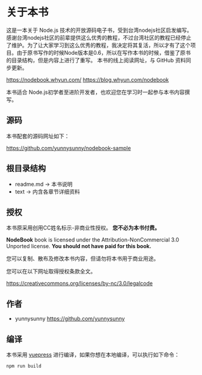 # 关于本书

这是一本关于 Node.js 技术的开放源码电子书，受到台湾nodejs社区启发编写。感谢台湾nodejs社区的前辈提供这么优秀的教程，不过台湾社区的教程已经停止了维护。为了让大家学习到这么优秀的教程，我决定将其复活，所以才有了这个项目。由于原书写作的时候Node版本是0.6，所以在写作本书的时候，借鉴了原书的目录结构，但是内容上进行了重写。
本书的线上阅读网址，与 GitHub 资料同步更新。

<https://nodebook.whyun.com/> <https://blog.whyun.com/nodebook>

本书适合 Node.js初学者至进阶开发者，也欢迎您在学习时一起参与本书内容撰写。

## 源码

本书配套的源码网址如下：

<https://github.com/yunnysunny/nodebook-sample>

## 根目录结构

- readme.md -&gt; 本书说明
- text -&gt; 内含各章节详细资料

## 授权

本书原采用创用CC姓名标示-非商业性授权。
**您不必为本书付费。**

**NodeBook** book is licensed under the
Attribution-NonCommercial 3.0 Unported license. **You should not have
paid for this book.**

您可以复制、散布及修改本书内容，但请勿将本书用于商业用途。

您可以在以下网址取得授权条款全文。

<https://creativecommons.org/licenses/by-nc/3.0/legalcode>

## 作者

- yunnysunny <https://github.com/yunnysunny>

## 编译

本书采用 [vuepress](https://vuepress.vuejs.org/) 进行编译，如果你想在本地编译，可以执行如下命令：

```
npm run build
```


